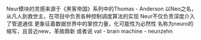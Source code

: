 Neur模块的灵感来源于《黑客帝国》系列中的Thomas - Anderson
以Neo之名，从凡人到救世主，在项目中负责各种控制调度算法的实现
Neur不仅负责深度介入了管道通信
更象征着数据世界中的掌控力量，化可能性为必然性
名称为neuro的缩写，且音近new，革故鼎新
或者说
vat - brain
machine - neunzehn